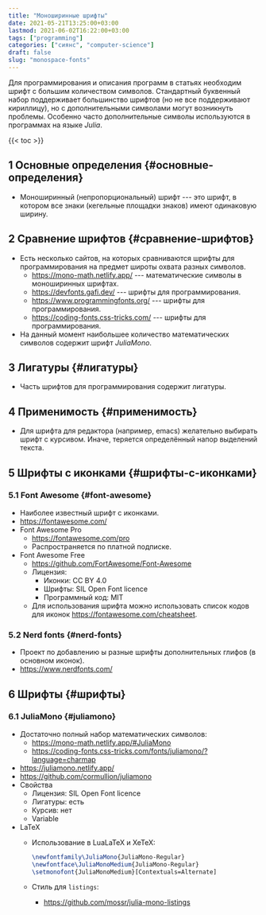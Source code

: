 ```yaml
---
title: "Моноширинные шрифты"
date: 2021-05-21T13:25:00+03:00
lastmod: 2021-06-02T16:22:00+03:00
tags: ["programming"]
categories: ["сиянс", "computer-science"]
draft: false
slug: "monospace-fonts"
---
```


Для программирования и описания программ в статьях необходим шрифт с большим количеством символов. Стандартный буквенный набор поддерживает большинство шрифтов (но не все поддерживают кириллицу), но с дополнительными символами могут возникнуть проблемы. Особенно часто дополнительные символы используются в программах на языке _Julia_.

<!--more-->

{{< toc >}}


## <span class="section-num">1</span> Основные определения {#основные-определения}

-   Моноширинный (непропорциональный) шрифт --- это шрифт, в котором все знаки (кегельные площадки знаков) имеют одинаковую ширину.


## <span class="section-num">2</span> Сравнение шрифтов {#сравнение-шрифтов}

-   Есть несколько сайтов, на которых сравниваются шрифты для программирования на предмет широты охвата разных символов.
    -   <https://mono-math.netlify.app/> --- математические символы в моноширинных шрифтах.
    -   <https://devfonts.gafi.dev/> --- шрифты для программирования.
    -   <https://www.programmingfonts.org/> --- шрифты для программирования.
    -   <https://coding-fonts.css-tricks.com/> --- шрифты для программирования.
-   На данный момент наибольшее количество математических символов содержит шрифт _JuliaMono_.


## <span class="section-num">3</span> Лигатуры {#лигатуры}

-   Часть шрифтов для программирования содержит лигатуры.


## <span class="section-num">4</span> Применимость {#применимость}

-   Для шрифта для редактора (например, emacs) желательно выбирать шрифт с курсивом. Иначе, теряется определённый напор выделений текста.


## <span class="section-num">5</span> Шрифты с иконками {#шрифты-с-иконками}


### <span class="section-num">5.1</span> Font Awesome {#font-awesome}

-   Наиболее известный шрифт с иконками.
-   <https://fontawesome.com/>
-   Font Awesome Pro
    -   <https://fontawesome.com/pro>
    -   Распространяется по платной подписке.
-   Font Awesome Free
    -   <https://github.com/FortAwesome/Font-Awesome>
    -   Лицензия:
        -   Иконки: CC BY 4.0
        -   Шрифты: SIL Open Font licence
        -   Программный код: MIT
    -   Для использования шрифта можно использовать список кодов для иконок <https://fontawesome.com/cheatsheet>.


### <span class="section-num">5.2</span> Nerd fonts {#nerd-fonts}

-   Проект по добавлению ы разные шрифты дополнительных глифов (в основном иконок).
-   <https://www.nerdfonts.com/>


## <span class="section-num">6</span> Шрифты {#шрифты}


### <span class="section-num">6.1</span> JuliaMono {#juliamono}

-   Достаточно полный набор математических символов:
    -   <https://mono-math.netlify.app/#JuliaMono>
    -   <https://coding-fonts.css-tricks.com/fonts/juliamono/?language=charmap>
-   <https://juliamono.netlify.app/>
-   <https://github.com/cormullion/juliamono>
-   Свойства
    -   Лицензия: SIL Open Font licence
    -   Лигатуры: есть
    -   Курсив: нет
    -   Variable
-   LaTeX
    -   Использование в LuaLaTeX и XeTeX:

        ```latex
        \newfontfamily\JuliaMono{JuliaMono-Regular}
        \newfontface\JuliaMonoMedium{JuliaMono-Regular}
        \setmonofont{JuliaMonoMedium}[Contextuals=Alternate]
        ```
    -   Стиль для `listings`:
        -   <https://github.com/mossr/julia-mono-listings>
